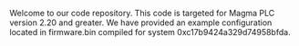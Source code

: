 Welcome to our code repository.
This code is targeted for Magma PLC version 2.20 and greater.
We have provided an example configuration located in firmware.bin compiled for system 0xc17b9424a329d74958bfda.